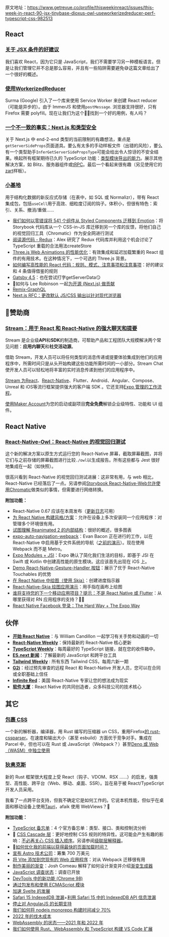 原文地址：https://www.getrevue.co/profile/thisweekinreact/issues/this-week-in-react-90-jsx-tinybase-dioxus-owl-useworkerizedreducer-perf-typescript-css-982513

## React

### [关于 JSX 条件的好建议](https://thoughtspile.github.io/2022/01/17/jsx-conditionals/?utm_campaign=thisweekinreact&utm_medium=email&utm_source=Revue%20newsletter) 

我们喜欢 React，因为它只是 JavaScript，我们不需要学习另一种模板语言。但是让我们管理它并不总是那么容易，并且有一些陷阱需要避免😅这篇文章给出了一个很好的概述。

### [使用WorkerizedReducer](https://github.com/surma/use-workerized-reducer?utm_campaign=thisweekinreact&utm_medium=email&utm_source=Revue%20newsletter)

Surma (Google) 引入了一个库来使用 Service Worker 来创建 React reducer（可能是异步的）。由于 ImmerJS 和使用`postMessage`. 浏览器支持很好，只有 Firefox 需要 polyfill。现在让我们为这个🤷‍♂️找到一个好的用例，有人吗？

### [一个不一致的事实：Next.js 和类型安全](https://t3.gg/blog/posts/types-and-nextjs?utm_campaign=thisweekinreact&utm_medium=email&utm_source=Revue%20newsletter)

关于 Next.js 中 end-2-end 类型的当前限制的有趣想法，重点是`getServerSideProps`页面道具。要么有太多的手动样板文件（出错的风险），要么有一个类型助手`InferGetServerSidePropsType`可能会给出令人惊讶的不安全结果。唤起所有框架期待已久的 TypeScript 功能：[类型模块导出的能力](https://github.com/microsoft/TypeScript/issues/38511?utm_campaign=thisweekinreact&utm_medium=email&utm_source=Revue%20newsletter)。展示其他解决方案，如 Blitz、服务器组件或[tRPC](https://trpc.io/?utm_campaign=thisweekinreact&utm_medium=email&utm_source=Revue%20newsletter)。最后一个看起来很有趣（另见使用它的[zart](https://github.com/KATT/zart?utm_campaign=thisweekinreact&utm_medium=email&utm_source=Revue%20newsletter)样板）。

### [小基地](https://github.com/tinyplex/tinybase?utm_campaign=thisweekinreact&utm_medium=email&utm_source=Revue%20newsletter)
用于结构化数据的新反应式存储（在表中，如 SQL 或 Normalizr），带有 React 集成包，包括`useCell`用于高效、细粒度订阅的钩子。体积小，但很有特色：索引、关系、撤消/重做……


-   [我们如何以零错误将 541 个组件从 Styled Components 迁移到 Emotion](https://storybook.js.org/blog/541-components-from-styled-components-to-emotion/?utm_campaign=thisweekinreact&utm_medium=email&utm_source=Revue%20newsletter)：将 Storybook 代码库从一个 CSS-in-JS 库迁移到另一个库的反馈，将他们自己的视觉回归工具（Chromatic）作为安全网进行测试
-   [阅读源代码 - Redux](https://alexkondov.com/reading-source-code-redux/?utm_campaign=thisweekinreact&utm_medium=email&utm_source=Revue%20newsletter)：Alex 研究了 Redux 代码库并利用这个机会讨论了 TypeScript 重载的合法用法createStore
-   [Three.js Web Animations 的性能优化](https://www.gatsbyjs.com/blog/performance-optimization-for-three-js-web-animations/?utm_campaign=thisweekinreact&utm_medium=email&utm_source=Revue%20newsletter)：有效集成和延迟加载繁重的 React 组件的有用技术。在这种情况下，一个可选的 Three.js 背景。
-   [如何编写高性能的 React 代码：规则、模式、注意事项和注意事项](https://www.developerway.com/posts/how-to-write-performant-react-code?utm_campaign=thisweekinreact&utm_medium=email&utm_source=Revue%20newsletter)：好的建议和 4 条值得借鉴的规则
-   [Gatsby 4.5](https://www.gatsbyjs.com/docs/reference/release-notes/v4.5/?utm_campaign=thisweekinreact&utm_medium=email&utm_source=Revue%20newsletter)：也在尝试打字getServerData😏
-   🎥如何与 Lee Robinson 一起[为开源 (Next.js) 做贡献](https://www.youtube.com/watch?utm_campaign=thisweekinreact&utm_medium=email&utm_source=Revue%20newsletter&v=cuoNzXFLitc)
-   [Remix-GraphQL](https://github.com/thomasheyenbrock/remix-graphql?utm_campaign=thisweekinreact&utm_medium=email&utm_source=Revue%20newsletter)
-   [Next.js RFC：更改默认 JS/CSS 输出以针对现代浏览器](https://github.com/vercel/next.js/discussions/33227?utm_campaign=thisweekinreact&utm_medium=email&utm_source=Revue%20newsletter)

## 💸赞助商

### [**Stream：用于 React 和 React-Native 的强大聊天和提要**](https://getstream.io/?utm_campaign=thisweekinreact&utm_content=Developer&utm_medium=email&utm_source=Revue%20newsletter) 

Stream 是企业级**API**和**SDK**的制造商，可帮助产品和工程团队大规模解决两个常见问题：**应用内聊天**和**社交活动源**。

借助 Stream，开发人员可以将任何类型的消息传递或提要体验集成到他们的应用程序中，所需时间只是从头开始构建这些功能所需时间的一小部分。Stream Chat 使开发人员可以轻松地将丰富的实时消息传递到他们的应用程序中。

[Stream 为React](https://getstream.io/chat/sdk/react/?utm_campaign=thisweekinreact&utm_content=Developer&utm_medium=email&utm_source=Revue%20newsletter)、[React-Native](https://getstream.io/chat/sdk/react-native/?utm_campaign=thisweekinreact&utm_content=Developer&utm_medium=email&utm_source=Revue%20newsletter)、Flutter、Android、Angular、Compose、Unreal 和 iOS等流行框架提供强大的客户端 SDK 。它还支持[Expo 管理的工作流程](https://github.com/GetStream/stream-chat-react-native/tree/develop/examples/ExpoMessaging?utm_campaign=thisweekinreact&utm_medium=email&utm_source=Revue%20newsletter)。

[使用Maker Account](https://getstream.io/blog/maker-account/?utm_campaign=thisweekinreact&utm_content=Developer&utm_medium=email&utm_source=Revue%20newsletter)为您的启动或副项目**完全免费**解锁企业级特性、功能和 UI 组件。

## React Native
### [React-Native-Owl：React-Native 的视觉回归测试](https://formidable.com/blog/2022/react-native-owl/?utm_campaign=thisweekinreact&utm_medium=email&utm_source=Revue%20newsletter)

这个新的解决方案以原生方式运行您的 React-Native 屏幕，截取屏幕截图，并将它们与之前存储的屏幕截图进行比较`./owl`以生成报告。所有这些都与 Jest 很好地集成在一起（如快照）。

很高兴看到 React-Native 的视觉回归测试进展：这非常有用，与 web 相比，React-Native 已经落后了一点。另请参阅[Storybook React-Native-Web允许使用](https://www.dannyhwilliams.co.uk/introducing-react-native-web-storybook?utm_campaign=thisweekinreact&utm_medium=email&utm_source=Revue%20newsletter)[Chromatic](https://www.chromatic.com/?utm_campaign=thisweekinreact&utm_medium=email&utm_source=Revue%20newsletter)做类似的事情，但需要进行网络转换。

**附加功能：**

-   React-Native 0.67 应该在本周发布（[更新日志](https://github.com/facebook/react-native/blob/main/CHANGELOG.md?utm_campaign=thisweekinreact&utm_medium=email&utm_source=Revue%20newsletter#v0670)可用）
-   [为 React Native 构建风格/方案](https://medium.com/@ujjwalsayami/build-flavor-scheme-for-react-native-c58e764d4ecf?utm_campaign=thisweekinreact&utm_medium=email&utm_source=Revue%20newsletter)：允许在设备上多次安装同一个应用程序：对管理多个环境很有用。
-   [试图理解 Reanimated 2 的内部结构](https://aditya01.hashnode.dev/trying-to-understand-the-internals-of-reanimated-2?utm_campaign=thisweekinreact&utm_medium=email&utm_source=Revue%20newsletter)：很好的概述，很多图表
-   [expo-auto-navigation-webpack](https://github.com/EvanBacon/expo-auto-navigation-webpack?utm_campaign=thisweekinreact&utm_medium=email&utm_source=Revue%20newsletter)：Evan Bacon 正在进行的工作，以在 React-Native 中启用基于文件系统的导航（[之前的演示](https://twitter.com/Baconbrix/status/1384355891772739584?utm_campaign=thisweekinreact&utm_medium=email&utm_source=Revue%20newsletter)）。现在使用 Webpack 而不是 Metro。
-   [Expo Modules + JSI](https://twitter.com/tsapeta/status/1480932920462389255?utm_campaign=thisweekinreact&utm_medium=email&utm_source=Revue%20newsletter)：Expo 确认了简化我们生活的目标，即基于 JSI 在 Swift 或 Kotlin 中创建高性能的原生模块。这应该首先出现在 iOS 上。
-   [Demo React-Native-Gesture-Handler 按钮](https://twitter.com/swmansion/status/1480919926097518596?utm_campaign=thisweekinreact&utm_medium=email&utm_source=Revue%20newsletter)：展示了优于 React-Native Touchables 的优势
-   [在 React Native 中绘图（使用 Skia）](https://tonyowen.medium.com/drawing-with-skia-in-react-native-bffa816f4aa3?utm_campaign=thisweekinreact&utm_medium=email&utm_source=Revue%20newsletter)：创建进度指示器
-   [React-Native-Skia 绘图应用演示](https://twitter.com/chrfalch/status/1481969262575169538?utm_campaign=thisweekinreact&utm_medium=email&utm_source=Revue%20newsletter)：用手指在画布上绘图
-   [谁将支持您的下一个移动应用项目？提示：不是 React Native 或 Flutter](https://ionicframework.com/blog/who-is-going-to-support-your-next-mobile-app-project-hint-not-react-native-or-flutter/?utm_campaign=thisweekinreact&utm_medium=email&utm_source=Revue%20newsletter)：从哪里获得对 RN 应用程序的支持？🤷‍♂️
-   [React Native Facebook 登录：The Hard Way + The Expo Way](https://blog.expo.dev/react-native-facebook-login-the-hard-way-the-expo-way-d8eb978f82ee?utm_campaign=thisweekinreact&utm_medium=email&utm_source=Revue%20newsletter)


## 伙伴
-   [**开始 React Native**](https://start-react-native.dev/?utm_campaign=thisweekinreact&utm_medium=email&utm_source=Revue%20newsletter)：与 William Candillon 一起学习有关手势和动画的一切
-   [**React-Native Weekly**](https://andrei-calazans.com/?utm_campaign=thisweekinreact&utm_medium=email&utm_source=Revue%20newsletter)：保持最新的 React-Native 核心更新
-   [**TypeScript Weekly**](https://www.typescript-weekly.com/?utm_campaign=thisweekinreact&utm_medium=email&utm_source=Revue%20newsletter)：每周最好的 TypeScript 链接，就在您的收件箱中。
-   [**ES.next 新闻**](http://esnextnews.com/?utm_campaign=thisweekinreact&utm_medium=email&utm_source=Revue%20newsletter)：了解最新的 JavaScript 和跨平台工具
-   [**Tailwind Weekly**](https://tailwindweekly.com/?utm_campaign=thisweekinreact&utm_medium=email&utm_source=Revue%20newsletter) : 所有东西 Tailwind CSS，每周六新一期
-   [**G2i**](https://www.g2i.co/?utm_campaign=thisweekinreact&utm_medium=email&utm_source=Revue%20newsletter)：经过预先审查的远程 React 和 React-Native 开发人员，您可以在合同或全职基础上信任
-   [**Infinite Red**](https://infinite.red/?utm_campaign=thisweekinreact&utm_medium=email&utm_source=Revue%20newsletter)：美国 React-Native 专家让您的想法成为现实
-   [**软件大厦**](https://swmansion.com/?utm_campaign=thisweekinreact&utm_medium=email&utm_source=Revue%20newsletter)：React Native 的共同创造者，众多科技公司的技术核心

## 其它
### [包裹 CSS](https://parceljs.org/blog/parcel-css/?utm_campaign=thisweekinreact&utm_medium=email&utm_source=Revue%20newsletter)

一个新的解析器，编译器，用 Rust 编写的压缩器 un CSS，重用Firefox[的 rust-cssparser](https://github.com/servo/rust-cssparser?utm_campaign=thisweekinreact&utm_medium=email&utm_source=Revue%20newsletter)。在速度和输出大小（甚至 esbuild）方面优于竞争对手。集成在 Parcel 中，但也可以在 Rust 或 JavaScript（Webpack？）甚至[Deno 或 Web（WASM）中独立使用](https://twitter.com/devongovett/status/1482040430615318528?utm_campaign=thisweekinreact&utm_medium=email&utm_source=Revue%20newsletter)

### [狄奥克斯](https://dioxuslabs.com/blog/introducing-dioxus/?utm_campaign=thisweekinreact&utm_medium=email&utm_source=Revue%20newsletter)

新的 Rust 框架很大程度上受 React（钩子、VDOM、RSX ……）的启发，强类型、高性能、跨平台（Web、移动、桌面、SSR）。旨在易于被 React/TypeScript 开发人员采用。

我看了一点跨平台支持，但我不确定它是如何工作的。它说本机性能，但似乎在桌面和移动设备上使用[Tauri](https://tauri.studio/?utm_campaign=thisweekinreact&utm_medium=email&utm_source=Revue%20newsletter)，afaik 使用 WebViews？🤔

**附加功能：**

-   [TypeScript 备忘单](https://www.typescriptlang.org/cheatsheets?utm_campaign=thisweekinreact&utm_medium=email&utm_source=Revue%20newsletter)：4 个官方备忘单：类型、接口、类和控制流分析
-   🎥 [CSS Cascade 层](https://twitter.com/Una/status/1482096170843480068?utm_campaign=thisweekinreact&utm_medium=email&utm_source=Revue%20newsletter)：更好地控制 CSS 规则的特异性。这可能会产生有趣的影响：[不必再关心 CSS 插入顺序](https://twitter.com/sebastienlorber/status/1483155894288494593?utm_campaign=thisweekinreact&utm_medium=email&utm_source=Revue%20newsletter)。另请参阅[级联层解释器](https://css.oddbird.net/layers/explainer/?utm_campaign=thisweekinreact&utm_medium=email&utm_source=Revue%20newsletter)。
-   🧵[如何优化我的前端以获得最快的页面加载时间？](https://twitter.com/leeerob/status/1481693352059973632?utm_campaign=thisweekinreact&utm_medium=email&utm_source=Revue%20newsletter)
-   [宣布 Astro 技术公司](https://astro.build/blog/the-astro-technology-company/?utm_campaign=thisweekinreact&utm_medium=email&utm_source=Revue%20newsletter)：筹集 700 万美元
-   [将 Vite 添加到您现有的 Web 应用程序](https://css-tricks.com/adding-vite-to-your-existing-web-app/?utm_campaign=thisweekinreact&utm_medium=email&utm_source=Revue%20newsletter)：对从 Webpack 迁移很有用
-   [制作美丽的渐变](https://www.joshwcomeau.com/css/make-beautiful-gradients/?utm_campaign=thisweekinreact&utm_medium=email&utm_source=Revue%20newsletter)：Josh Comeau 解释了如何设计渐变并介绍[渐变生成器](https://www.joshwcomeau.com/gradient-generator/?utm_campaign=thisweekinreact&utm_medium=email&utm_source=Revue%20newsletter)
-   [JavaScript 调查状态](https://stateofjs.com/?utm_campaign=thisweekinreact&utm_medium=email&utm_source=Revue%20newsletter)：调查已开放
-   [DevTools 中的新功能 (Chrome 98)](https://developer.chrome.com/blog/new-in-devtools-98/?utm_campaign=thisweekinreact&utm_medium=email&utm_source=Revue%20newsletter)
-   [通过包发布和使用 ECMAScript 模块](https://2ality.com/2022/01/esm-specifiers.html?utm_campaign=thisweekinreact&utm_medium=email&utm_source=Revue%20newsletter)
-   [加速 Svelte 的发展](https://svelte.dev/blog/accelerating-sveltes-development?utm_campaign=thisweekinreact&utm_medium=email&utm_source=Revue%20newsletter)
-   [Safari 15 IndexedDB 泄漏](https://safarileaks.com/?utm_campaign=thisweekinreact&utm_medium=email&utm_source=Revue%20newsletter)+[利用 Safari 15 中的 IndexedDB API 信息泄漏](https://fingerprintjs.com/blog/indexeddb-api-browser-vulnerability-safari-15/?utm_campaign=thisweekinreact&utm_medium=email&utm_source=Revue%20newsletter)
-   [停止对 AngularJS 的长期支持](https://blog.angular.io/discontinued-long-term-support-for-angularjs-cc066b82e65a?utm_campaign=thisweekinreact&utm_medium=email&utm_source=Revue%20newsletter)
-   [我们如何将 nodejs monorepo 构建时间减少 70%](https://dev.to/scopsy/how-we-reduced-our-nodejs-monorepo-build-time-by-70-3oma?utm_campaign=thisweekinreact&utm_medium=email&utm_source=Revue%20newsletter)
-   [2022 年的伐木成本](https://www.nearform.com/blog/the-cost-of-logging-in-2022/?utm_campaign=thisweekinreact&utm_medium=email&utm_source=Revue%20newsletter)
-   [WebAssembly 的状态——2021 年和 2022 年](https://platform.uno/blog/the-state-of-webassembly-2021-and-2022/?utm_campaign=thisweekinreact&utm_medium=email&utm_source=Revue%20newsletter)
-   [我们如何使用 Rust、WebAssembly 和 TypeScript 构建 VS Code 扩展](https://www.osohq.com/post/building-vs-code-extension-with-rust-wasm-typescript?utm_campaign=thisweekinreact&utm_medium=email&utm_source=Revue%20newsletter)
